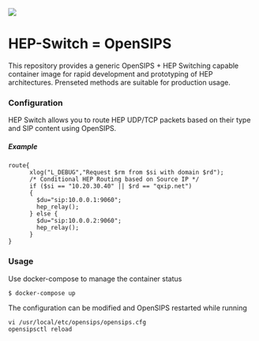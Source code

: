 <img src="https://avatars1.githubusercontent.com/u/3853758?v=4&s=100">

# HEP-Switch = OpenSIPS
This repository provides a generic OpenSIPS + HEP Switching capable container image for rapid development and prototyping of HEP architectures. Prenseted methods are suitable for production usage.

<!--
### Quick Start
Automated builds of the image are available on [DockerHub](https://hub.docker.com/r/qxip/homer-hepswitch)
```sh
$ docker pull qxip/docker-hepswitch
```
-->

### Configuration
HEP Switch allows you to route HEP UDP/TCP packets based on their type and SIP content using OpenSIPS.

##### Example
```
route{
      xlog("L_DEBUG","Request $rm from $si with domain $rd");
      /* Conditional HEP Routing based on Source IP */
      if ($si == "10.20.30.40" || $rd == "qxip.net")
      {
        $du="sip:10.0.0.1:9060";
        hep_relay();
      } else {
        $du="sip:10.0.0.2:9060";
        hep_relay();
      }
}
```

### Usage
Use docker-compose to manage the container status
```sh
$ docker-compose up
```
The configuration can be modified and OpenSIPS restarted while running
```
vi /usr/local/etc/opensips/opensips.cfg
opensipsctl reload
```
